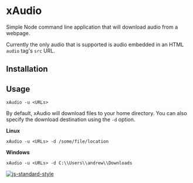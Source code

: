 # xAudio

Simple Node command line application that will download audio from a webpage.

Currently the only audio that is supported is audio embedded in an HTML `audio`
tag's `src` URL.

## Installation

## Usage

`xAudio -u <URLs>`

By default, xAudio will download files to your home directory.  You can also
specify the download destination using the `-d` option.

**Linux**

`xAudio -u <URLs> -d /some/file/location`

**Windows**

`xAudio -u <URLs> -d C:\\Users\\andrew\\Downloads`

[![js-standard-style](https://cdn.rawgit.com/feross/standard/master/badge.svg)](https://github.com/feross/standard)

